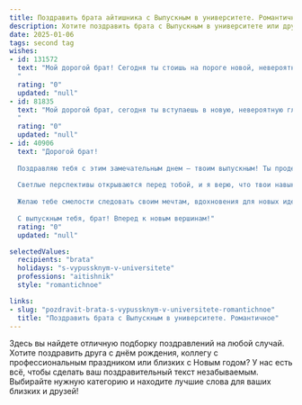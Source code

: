 ```yaml
---
title: Поздравить брата айтишника с Выпускным в университете. Романтичное
description: Хотите поздравить брата с Выпускным в университете или другим праздником? Наш ИИ создаст незабываемое поздравление, а вы обязательно выделитесь среди других.  
date: 2025-01-06
tags: second tag
wishes:
- id: 131572
  text: "Мой дорогой брат! Сегодня ты стоишь на пороге новой, невероятно захватывающей жизни,  отряхнув с плеч студенческую пыль и шагнув в мир IT-чудес.  Твой путь был непростым, но ты, мой сильный и умный брат, преодолел все препятствия с достоинством и блеском.  Пусть этот выпускной станет не точкой, а лишь прекрасной запятой в твоей истории успеха,  истории, которую ты сам пишешь, строкой за строкой,  кодом за кодом.  Я бесконечно горжусь тобой и верю в твоё светлое будущее,  полное невероятных открытий и  романтичных  побед.  С праздником, родной!
  "
  rating: "0"
  updated: "null"
- id: 81835
  text: "Мой дорогой брат, сегодня ты вступаешь в новую, невероятную главу своей жизни! Выпускной – это не точка, а начало твоего блестящего пути в мире высоких технологий. Пусть твой талант, креативность и страсть к программированию освещают тебе дорогу, ведущую к вершинам успеха! Я бесконечно горжусь тобой и верю, что ты покоришь любые вершины. С Днем Выпуска, милый брат!
  "
  rating: "0"
  updated: "null"
- id: 40906
  text: "Дорогой брат!
  
  Поздравляю тебя с этим замечательным днем — твоим выпускным! Ты проделал огромный путь, наполненный знаниями, открытиями и новыми свершениями. Сегодня ты не просто айтишник, ты — архитектор будущего, создающий мир, где фантазия становится реальностью.
  
  Светлые перспективы открываются перед тобой, и я верю, что твои навыки и креативность помогут тебе достигнуть высот, о которых ты мечтаешь. Пусть каждый код, который ты пишешь, становится шагом к достижению твоих целей, а каждый проект — поводом для гордости.
  
  Желаю тебе смелости следовать своим мечтам, вдохновения для новых идей и незабываемых моментов на этом увлекательном пути. Пусть любовь к своему делу и верные друзья всегда будут рядом.
  
  С выпускным тебя, брат! Вперед к новым вершинам!"
  rating: "0"
  updated: "null"

selectedValues:
  recipients: "brata"
  holidays: "s-vypussknym-v-universitete"
  professions: "aitishnik"
  style: "romantichnoe"

links:
- slug: "pozdravit-brata-s-vypussknym-v-universitete-romantichnoe"
  title: "Поздравить брата с Выпускным в университете. Романтичное"
---
```


Здесь вы найдете отличную подборку поздравлений на любой случай.
Хотите поздравить друга с днём рождения, коллегу с профессиональным праздником или близких с Новым годом? У нас есть всё, чтобы сделать ваш поздравительный текст незабываемым. Выбирайте нужную категорию и находите лучшие слова для ваших близких и друзей!
